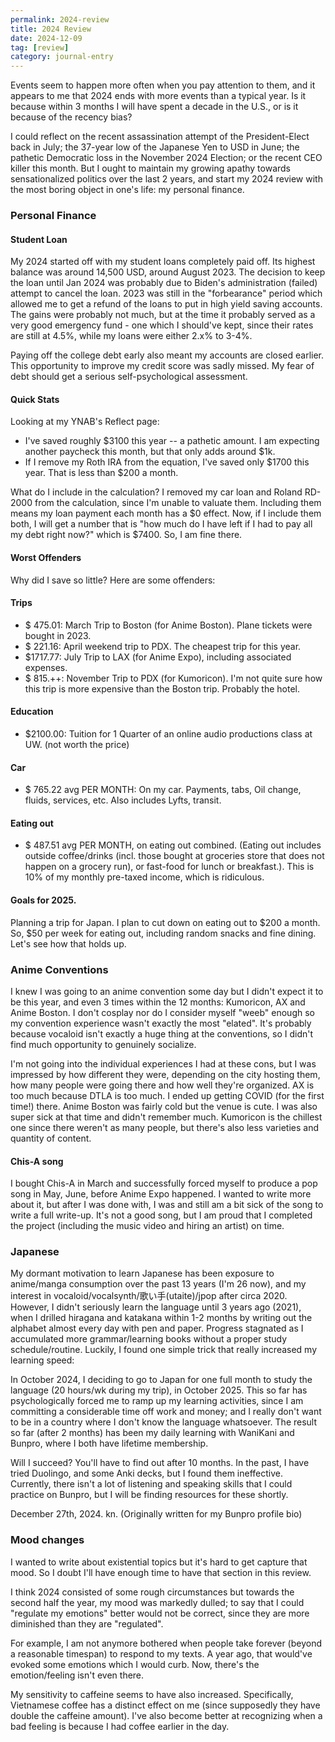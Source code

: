 ```yaml
---
permalink: 2024-review
title: 2024 Review
date: 2024-12-09
tag: [review]
category: journal-entry
---
```


Events seem to happen more often when you pay attention to them, and it appears to me that 2024 ends with more events than a typical year. Is it because within 3 months I will have spent a decade in the U.S., or is it because of the recency bias?

I could reflect on the recent assassination attempt of the President-Elect back in July; the 37-year low of the Japanese Yen to USD in June; the pathetic Democratic loss in the November 2024 Election; or the recent CEO killer this month. But I ought to maintain my growing apathy towards sensationalized politics over the last 2 years, and start my 2024 review with the most boring object in one's life: my personal finance.

### Personal Finance

#### Student Loan

My 2024 started off with my student loans completely paid off. Its highest balance was around 14,500 USD, around August 2023. The decision to keep the loan until Jan 2024 was probably due to Biden's administration (failed) attempt to cancel the loan. 2023 was still in the "forbearance" period which allowed me to get a refund of the loans to put in high yield saving accounts. The gains were probably not much, but at the time it probably served as a very good emergency fund - one which I should've kept, since their rates are still at 4.5%, while my loans were either 2.x% to 3-4%. 

Paying off the college debt early also meant my accounts are closed earlier. This opportunity to improve my credit score was sadly missed. My fear of debt should get a serious self-psychological assessment.

#### Quick Stats

Looking at my YNAB's Reflect page:

* I've saved roughly $3100 this year -- a pathetic amount. I am expecting another paycheck this month, but that only adds around $1k.
* If I remove my Roth IRA from the equation, I've saved only $1700 this year. That is less than $200 a month.

What do I include in the calculation? I removed my car loan and Roland RD-2000 from the calculation, since I'm unable to valuate them. Including them means my loan payment each month has a $0 effect. Now, if I include them both, I will get a number that is "how much do I have left if I had to pay all my debt right now?" which is $7400. So, I am fine there.

#### Worst Offenders

Why did I save so little? Here are some offenders:

#### Trips

* $ 475.01: March Trip to Boston (for Anime Boston).  Plane tickets were bought in 2023.
* $ 221.16: April weekend trip to PDX. The cheapest trip for this year.
* $1717.77: July Trip to LAX (for Anime Expo), including associated expenses. 
* $ 815.++: November Trip to PDX (for Kumoricon). I'm not quite sure how this trip is more expensive than the Boston trip. Probably the hotel.

#### Education

* $2100.00: Tuition for 1 Quarter of an online audio productions class at UW. (not worth the price)

#### Car


* $ 765.22 avg PER MONTH: On my car. Payments, tabs, Oil change, fluids, services, etc. Also includes Lyfts, transit.

#### Eating out

* $ 487.51 avg PER MONTH, on eating out combined. (Eating out includes outside coffee/drinks (incl. those bought at groceries store that does not happen on a grocery run), or fast-food for lunch or breakfast.). This is 10% of my monthly pre-taxed income, which is ridiculous.

#### Goals for 2025.

Planning a trip for Japan. I plan to cut down on eating out to $200 a month. So, $50 per week for eating out, including random snacks and fine dining. Let's see how that holds up.

### Anime Conventions

I knew I was going to an anime convention some day but I didn't expect it to be this year, and even 3 times within the 12 months: Kumoricon, AX and Anime Boston. I don't cosplay nor do I consider myself "weeb" enough so my convention experience wasn't exactly the most "elated". It's probably because vocaloid isn't exactly a huge thing at the conventions, so I didn't find much opportunity to genuinely socialize.

I'm not going into the individual experiences I had at these cons, but I was impressed by how different they were, depending on the city hosting them, how many people were going there and how well they're organized. AX is too much because DTLA is too much. I ended up getting COVID (for the first time!) there. Anime Boston was fairly cold but the venue is cute. I was also super sick at that time and didn't remember much.  Kumoricon is the chillest one since there weren't as many people, but there's also less varieties and quantity of content.

#### Chis-A song

I bought Chis-A in March and successfully forced myself to produce a pop song in May, June, before Anime Expo happened. I wanted to write more about it, but after I was done with, I was and still am a bit sick of the song to write a full write-up. It's not a good song, but I am proud that I completed the project (including the music video and hiring an artist) on time.

### Japanese

My dormant motivation to learn Japanese has been exposure to anime/manga consumption over the past 13 years (I'm 26 now), and my interest in vocaloid/vocalsynth/歌い手(utaite)/jpop after circa 2020. However, I didn't seriously learn the language until 3 years ago (2021), when I drilled hiragana and katakana within 1-2 months by writing out the alphabet almost every day with pen and paper. Progress stagnated as I accumulated more grammar/learning books without a proper study schedule/routine. Luckily, I found one simple trick that really increased my learning speed:

In October 2024, I deciding to go to Japan for one full month to study the language (20 hours/wk during my trip), in October 2025. This so far has psychologically forced me to ramp up my learning activities, since I am committing a considerable time off work and money; and I really don't want to be in a country where I don't know the language whatsoever. The result so far (after 2 months) has been my daily learning with WaniKani and Bunpro, where I both have lifetime membership.

Will I succeed? You'll have to find out after 10 months. In the past, I have tried Duolingo, and some Anki decks, but I found them ineffective. Currently, there isn't a lot of listening and speaking skills that I could practice on Bunpro, but I will be finding resources for these shortly.

December 27th, 2024. kn. (Originally written for my Bunpro profile bio)

### Mood changes

I wanted to write about existential topics but it's hard to get capture that mood. So I doubt I'll have enough time to have that section in this review.

I think 2024 consisted of some rough circumstances but towards the second half the year, my mood was markedly dulled; to say that I could "regulate my emotions" better would not be correct, since they are more diminished than they are "regulated".

For example, I am not anymore bothered when people take forever (beyond a reasonable timespan) to respond to my texts. A year ago, that would've evoked some emotions which I would curb. Now, there's the emotion/feeling isn't even there.

My sensitivity to caffeine seems to have also increased. Specifically, Vietnamese coffee has a distinct effect on me (since supposedly they have double the caffeine amount). I've also become better at recognizing when a bad feeling is because I had coffee earlier in the day.

